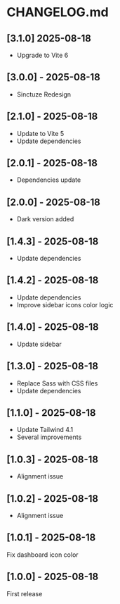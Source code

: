# CHANGELOG.md

## [3.1.0] 2025-08-18

- Upgrade to Vite 6

## [3.0.0] - 2025-08-18

- Sinctuze Redesign

## [2.1.0] - 2025-08-18

- Update to Vite 5
- Update dependencies

## [2.0.1] - 2025-08-18

- Dependencies update

## [2.0.0] - 2025-08-18

- Dark version added

## [1.4.3] - 2025-08-18

- Update dependencies

## [1.4.2] - 2025-08-18

- Update dependencies
- Improve sidebar icons color logic

## [1.4.0] - 2025-08-18

- Update sidebar

## [1.3.0] - 2025-08-18

- Replace Sass with CSS files
- Update dependencies

## [1.1.0] - 2025-08-18

- Update Tailwind 4.1
- Several improvements

## [1.0.3] - 2025-08-18

- Alignment issue

## [1.0.2] - 2025-08-18

- Alignment issue

## [1.0.1] - 2025-08-18

Fix dashboard icon color

## [1.0.0] - 2025-08-18

First release